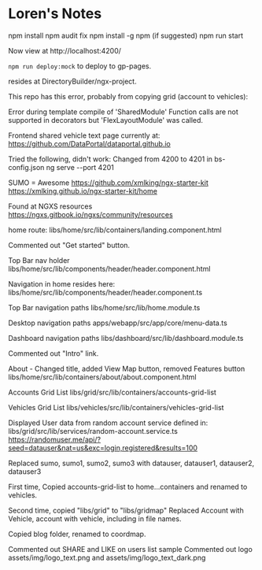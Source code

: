 # Loren's Notes


npm install
npm audit fix
npm install -g npm (if suggested)
npm run start

Now view at http://localhost:4200/

`npm run deploy:mock` to deploy to gp-pages.

resides at DirectoryBuilder/ngx-project.


This repo has this error, probably from copying grid (account to vehicles):

Error during template compile of 'SharedModule'
  Function calls are not supported in decorators but 'FlexLayoutModule' was called.


Frontend shared vehicle text page currently at:
https://github.com/DataPortal/dataportal.github.io


Tried the following, didn't work:
Changed from 4200 to 4201 in bs-config.json
ng serve --port 4201


SUMO = Awesome
https://github.com/xmlking/ngx-starter-kit
https://xmlking.github.io/ngx-starter-kit/home

Found at NGXS resources
https://ngxs.gitbook.io/ngxs/community/resources


home route:
libs/home/src/lib/containers/landing.component.html

Commented out "Get started" button.


Top Bar nav holder
libs/home/src/lib/components/header/header.component.html

Navigation in home resides here:
libs/home/src/lib/components/header/header.component.ts


Top Bar navigation paths
libs/home/src/lib/home.module.ts

Desktop navigation paths
apps/webapp/src/app/core/menu-data.ts

Dashboard navigation paths
libs/dashboard/src/lib/dashboard.module.ts


Commented out "Intro" link.

About - Changed title, added View Map button, removed Features button
libs/home/src/lib/containers/about/about.component.html


Accounts Grid List
libs/grid/src/lib/containers/accounts-grid-list

Vehicles Grid List
libs/vehicles/src/lib/containers/vehicles-grid-list


Displayed User data from random account service defined in:
libs/grid/src/lib/services/random-account.service.ts
https://randomuser.me/api/?seed=datauser&nat=us&exc=login,registered&results=100

Replaced sumo, sumo1, sumo2, sumo3 with datauser, datauser1, datauser2, datauser3

First time,
Copied accounts-grid-list to home...containers and renamed to vehicles.

Second time, copied "libs/grid" to "libs/gridmap"
Replaced Account with Vehicle, account with vehicle, including in file names.

Copied blog folder, renamed to coordmap.

Commented out SHARE and LIKE on users list sample
Commented out logo assets/img/logo_text.png and assets/img/logo_text_dark.png